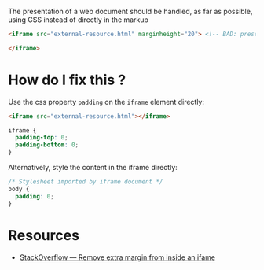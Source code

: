 The presentation of a web document should be handled, as far as possible, using CSS instead of directly in the markup

```html
<iframe src="external-resource.html" marginheight="20"> <!-- BAD: presentational code in markup -->

</iframe>
```

# How do I fix this ?

Use the css property `padding` on the `iframe` element directly:

```html
<iframe src="external-resource.html"></iframe>
```
```css
iframe {
  padding-top: 0;
  padding-bottom: 0;
}
```

Alternatively, style the content in the iframe directly:
```css
/* Stylesheet imported by iframe document */
body {
  padding: 0;
}
```
# Resources

* [StackOverflow — Remove extra margin from inside an ifame](http://stackoverflow.com/questions/15011230/how-can-i-remove-extra-margin-from-inside-an-iframe)
